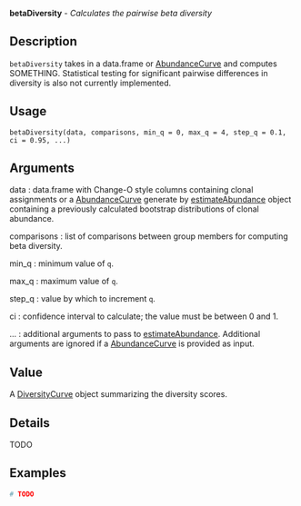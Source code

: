 **betaDiversity** - *Calculates the pairwise beta diversity*

Description
--------------------

`betaDiversity` takes in a data.frame or [AbundanceCurve](AbundanceCurve-class.md) and computes 
SOMETHING.
Statistical testing for significant pairwise differences in diversity 
is also not currently implemented.


Usage
--------------------
```
betaDiversity(data, comparisons, min_q = 0, max_q = 4, step_q = 0.1,
ci = 0.95, ...)
```

Arguments
-------------------

data
:   data.frame with Change-O style columns containing clonal assignments or
a [AbundanceCurve](AbundanceCurve-class.md) generate by [estimateAbundance](estimateAbundance.md) object 
containing a previously calculated bootstrap distributions of clonal abundance.

comparisons
:   list of comparisons between group members for computing beta diversity.

min_q
:   minimum value of <code class = 'eq'>q</code>.

max_q
:   maximum value of <code class = 'eq'>q</code>.

step_q
:   value by which to increment <code class = 'eq'>q</code>.

ci
:   confidence interval to calculate; the value must be between 0 and 1.

...
:   additional arguments to pass to [estimateAbundance](estimateAbundance.md). Additional arguments
are ignored if a [AbundanceCurve](AbundanceCurve-class.md) is provided as input.




Value
-------------------

A [DiversityCurve](DiversityCurve-class.md) object summarizing the diversity scores.


Details
-------------------

TODO



Examples
-------------------

```R
# TODO
```




